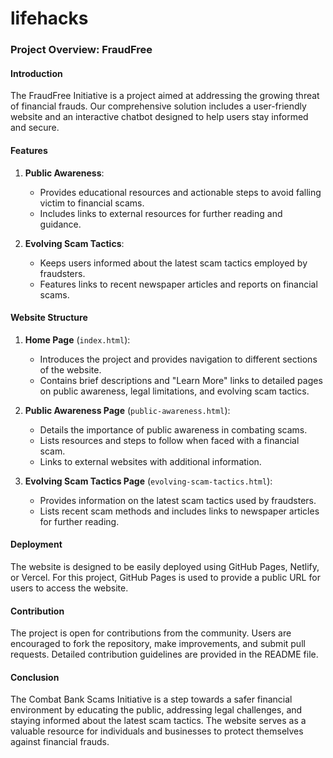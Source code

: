 # lifehacks

### Project Overview: FraudFree

#### Introduction

The FraudFree Initiative is a project aimed at addressing the growing threat of financial frauds. Our comprehensive solution includes a user-friendly website and an interactive chatbot designed to help users stay informed and secure.

#### Features

1. **Public Awareness**:
   - Provides educational resources and actionable steps to avoid falling victim to financial scams.
   - Includes links to external resources for further reading and guidance.

2. **Evolving Scam Tactics**:
   - Keeps users informed about the latest scam tactics employed by fraudsters.
   - Features links to recent newspaper articles and reports on financial scams.

#### Website Structure

1. **Home Page** (`index.html`):
   - Introduces the project and provides navigation to different sections of the website.
   - Contains brief descriptions and "Learn More" links to detailed pages on public awareness, legal limitations, and evolving scam tactics.

2. **Public Awareness Page** (`public-awareness.html`):
   - Details the importance of public awareness in combating scams.
   - Lists resources and steps to follow when faced with a financial scam.
   - Links to external websites with additional information.

3. **Evolving Scam Tactics Page** (`evolving-scam-tactics.html`):
   - Provides information on the latest scam tactics used by fraudsters.
   - Lists recent scam methods and includes links to newspaper articles for further reading.


#### Deployment

The website is designed to be easily deployed using GitHub Pages, Netlify, or Vercel. For this project, GitHub Pages is used to provide a public URL for users to access the website.

#### Contribution

The project is open for contributions from the community. Users are encouraged to fork the repository, make improvements, and submit pull requests. Detailed contribution guidelines are provided in the README file.

#### Conclusion

The Combat Bank Scams Initiative is a step towards a safer financial environment by educating the public, addressing legal challenges, and staying informed about the latest scam tactics. The website serves as a valuable resource for individuals and businesses to protect themselves against financial frauds.
